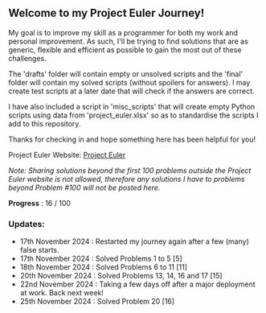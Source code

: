 ## Welcome to my Project Euler Journey!

My goal is to improve my skill as a programmer for both my work and personal improvement. As such, I'll be trying to find solutions that are as generic, flexible and efficient as possible to gain the most out of these challenges.

The 'drafts' folder will contain empty or unsolved scripts and the 'final' folder will contain my solved scripts (without spoilers for answers). I may create test scripts at a later date that will check if the answers are correct.

I have also included a script in 'misc_scripts' that will create empty Python scripts using data from 'project_euler.xlsx' so as to standardise the scripts I add to this repository.

Thanks for checking in and hope something here has been helpful for you!

Project Euler Website: [Project Euler](https://projecteuler.net/archives)

_Note: Sharing solutions beyond the first 100 problems outside the Project Euler website is not allowed, therefore any solutions I have to problems beyond Problem #100 will not be posted here._

**Progress** : 16 / 100

### **Updates:**
- 17th November 2024 : Restarted my journey again after a few (many) false starts.
- 17th November 2024 : Solved Problems 1 to 5 [5]
- 18th November 2024 : Solved Problems 6 to 11 [11]
- 20th November 2024 : Solved Problems 13, 14, 16 and 17 [15]
- 22nd November 2024 : Taking a few days off after a major deployment at work. Back next week!
- 25th November 2024 : Solved Problem 20 [16]
